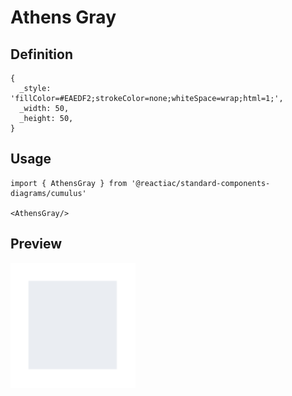 # Athens Gray

## Definition

```
{
  _style: 'fillColor=#EAEDF2;strokeColor=none;whiteSpace=wrap;html=1;',
  _width: 50,
  _height: 50,
}
```

## Usage

```
import { AthensGray } from '@reactiac/standard-components-diagrams/cumulus'

<AthensGray/>
```

## Preview

<img src="./athens-gray.png" width="200"/>
